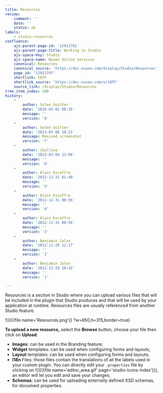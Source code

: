 ```yaml
---
title: Resources
review:
    comment: ''
    date: ''
    status: ok
labels:
    - studio-resources
confluence:
    ajs-parent-page-id: '12911781'
    ajs-parent-page-title: Working in Studio
    ajs-space-key: Studio
    ajs-space-name: Nuxeo Online Services
    canonical: Resources
    canonical_source: 'https://doc.nuxeo.com/display/Studio/Resources'
    page_id: '12911797'
    shortlink: tQTF
    shortlink_source: 'https://doc.nuxeo.com/x/tQTF'
    source_link: /display/Studio/Resources
tree_item_index: 100
history:
    -
        author: Solen Guitter
        date: '2016-03-02 09:35'
        message: ''
        version: '8'
    -
        author: Solen Guitter
        date: '2013-07-08 10:21'
        message: Resized screenshot
        version: '7'
    -
        author: jballina
        date: '2013-03-04 23:06'
        message: ''
        version: '6'
    -
        author: Alain Escaffre
        date: '2012-12-31 01:48'
        message: ''
        version: '5'
    -
        author: Alain Escaffre
        date: '2012-12-31 00:56'
        message: ''
        version: '4'
    -
        author: Alain Escaffre
        date: '2012-12-31 00:56'
        message: ''
        version: '3'
    -
        author: Benjamin Jalon
        date: '2012-11-29 12:17'
        message: ''
        version: '2'
    -
        author: Benjamin Jalon
        date: '2012-11-29 10:42'
        message: ''
        version: '1'

---
```

Resources is a section in Studio where you can upload various files that will be included in the plugin that Studio produces and that will be used by your application at runtime. Resources files are usually referenced from another Studio feature.

![]({{file name='Resources.png'}} ?w=650,h=315,border=true)

**To upload a new resource,** select the **Browse** button, choose your file then click on **Upload**.

*   **Images**: can be used in the Branding feature;
*   **Widget** templates: can be used when configuring forms and layouts;
*   **Layout** templates: can be used when configuring forms and layouts;
*   **I18n** Files: those files contain the translations of all the labels used in your custom plugin. You can directly edit your `.properties` file by clicking on ![]({{file name='editor_area.gif' page='studio-icons-index'}}), an editor will let you edit and save your changes;
*   **Schemas**: can be used for uploading externally defined XSD schemas, for document properties.
